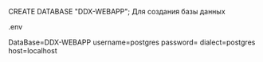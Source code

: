 CREATE DATABASE "DDX-WEBAPP"; Для создания базы данных


.env

DataBase=DDX-WEBAPP 
username=postgres
password=
dialect=postgres
host=localhost